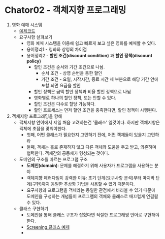 # Chator02 - 객체지향 프로그래밍

1. 영화 예매 시스템
   * [예제코드](https://github.com/Eechul/book_object/tree/main/src/main/java/chapter02/movie)
   * 요구사항 살펴보기
     * 영화 예매 시스템을 이용해 쉽고 빠르게 보고 싶은 영화를 예매할 수 있다.
     * 용어정리1 - 영화와 상영의 차이점
     * 용어정리2 - **할인 조건(discount condition)** 과 **할인 정책(discount policy)**
       * 할인 조건은 순서와 기간 조건으로 나뉨. 
         * 순서 조건 - 상영 순번을 통한 할인
         * 기간 조건 - 요일, 시작시간, 종료 시간 세 부분으로 해당 기간 안에 포함 되면 요금을 할인
       * 할인 정책은 금액 할인 정책과 비율 할인 정책으로 나뉨
       * 영화별로 하나의 할인 정책, 또는 안할 수 있다.
       * 할인 조건은 다수로 할당 가능하다.
       * 할인 프로세스는 먼저 할인 조건을 충족한다면, 할인 정책이 시행된다.
2. 객체지향 프로그래밍을 향해
   * 객체지향 언어에서 제일 처음 고려하는건 '클래스' 일것이다. 하지만 객체지향은 객체에 초점을 맞춰야한다.
     * 첫째, 어떤 클래스가 필요한지 고민하기 전에, 어떤 객체들이 있을지 고민하라
     * 둘째, 객체는 홀로 존재하지 않고 다른 객체와 도움을 주고 받고, 의존하며 협력한다. 객체간의 공동체가 형성되는 것이다.
   * 도메인의 구조를 따르는 프로그램 구조
     * **도메인(domain)**: 문제를 해결하기 위해 사용자가 프로그램을 사용하는 분야
     * 객체지향 페러다임이 강력한 이유: 초기 단계(요구사항 분석)부터 마지막 단계(구현)까지 동일한 추상화 기법을 사용할 수 있기 때문이다.
     * 요구사항과 프로그램을 객체라는 동일한 관점에서 바라볼 수 있기 때문에 도메인을 구성하는 개념들이 프로그램의 객체와 클래스로 매끄럽게 연결될 수 있다.
   * 클래스 구현하기
     * 도메인을 통해 클래스 구조가 잡혔다면 적절한 프로그래밍 언어로 구현해야 한다.
     * [Screening 클래스 예제](https://github.com/Eechul/book_object/blob/main/src/main/java/chapter02/movie/Screening.java)
     * 
   
 
